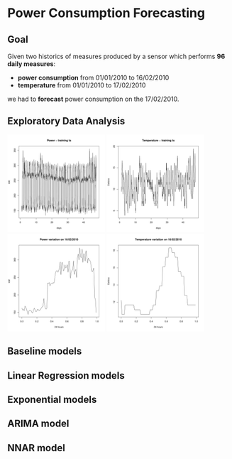 # Power Consumption Forecasting

## Goal

Given two historics of measures produced by a sensor which performs **96 daily measures**:
- **power consumption** from 01/01/2010 to 16/02/2010
- **temperature** from 01/01/2010 to 17/02/2010

we had to **forecast** power consumption on the 17/02/2010.

## Exploratory Data Analysis

<p float="left">
  <img src="img/eda/eda_exam-1-1.jpg" width="220" />
  <img src="img/eda/eda_exam-6-1.jpg" width="220" /> 
  <img src="img/eda/eda_exam-2-1.jpg" width="220" />
  <img src="img/eda/eda_exam-7-1.jpg" width="220" /> 
</p>

## Baseline models

## Linear Regression models

## Exponential models

## ARIMA model

## NNAR model

